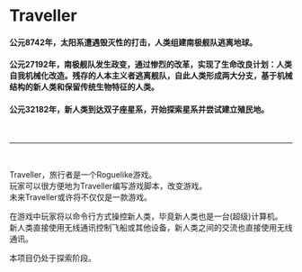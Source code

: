 # Traveller

#### 公元8742年，太阳系遭遇毁灭性的打击，人类组建南极舰队逃离地球。

#### 公元27192年，南极舰队发生政变，通过惨烈的改革，实现了生命改良计划：人类自我机械化改造。残存的人本主义者逃离舰队，自此人类形成两大分支，基于机械结构的新人类和保留传统生物特征的人类。


#### 公元32182年，新人类到达双子座星系，开始探索星系并尝试建立殖民地。


<br />
<hr />
<br />

Traveller，旅行者是一个Roguelike游戏。  
玩家可以很方便地为Traveller编写游戏脚本，改变游戏。  
未来Traveller或许将不仅仅是一款游戏。  

在游戏中玩家将以命令行方式操控新人类，毕竟新人类也是一台(超级)计算机。  
新人类直接使用无线通讯控制飞船或其他设备，新人类之间的交流也直接使用无线通讯。  

本项目仍处于探索阶段。
